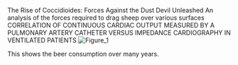 The Rise of Coccidioides: Forces Against the Dust Devil Unleashed
An analysis of the forces required to drag sheep over various surfaces
CORRELATION OF CONTINUOUS CARDIAC OUTPUT MEASURED BY A PULMONARY ARTERY CATHETER VERSUS IMPEDANCE CARDIOGRAPHY IN VENTILATED PATIENTS
![Figure_1](https://user-images.githubusercontent.com/113593924/195630072-caed810f-638a-4778-b0c7-7606cd813db1.png)

This shows the beer consumption over many years.
